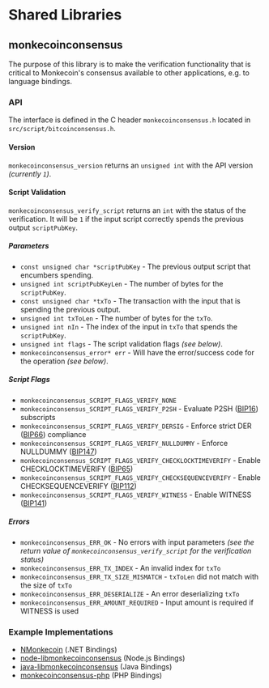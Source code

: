 Shared Libraries
================

## monkecoinconsensus

The purpose of this library is to make the verification functionality that is critical to Monkecoin's consensus available to other applications, e.g. to language bindings.

### API

The interface is defined in the C header `monkecoinconsensus.h` located in `src/script/bitcoinconsensus.h`.

#### Version

`monkecoinconsensus_version` returns an `unsigned int` with the API version *(currently `1`)*.

#### Script Validation

`monkecoinconsensus_verify_script` returns an `int` with the status of the verification. It will be `1` if the input script correctly spends the previous output `scriptPubKey`.

##### Parameters
- `const unsigned char *scriptPubKey` - The previous output script that encumbers spending.
- `unsigned int scriptPubKeyLen` - The number of bytes for the `scriptPubKey`.
- `const unsigned char *txTo` - The transaction with the input that is spending the previous output.
- `unsigned int txToLen` - The number of bytes for the `txTo`.
- `unsigned int nIn` - The index of the input in `txTo` that spends the `scriptPubKey`.
- `unsigned int flags` - The script validation flags *(see below)*.
- `monkecoinconsensus_error* err` - Will have the error/success code for the operation *(see below)*.

##### Script Flags
- `monkecoinconsensus_SCRIPT_FLAGS_VERIFY_NONE`
- `monkecoinconsensus_SCRIPT_FLAGS_VERIFY_P2SH` - Evaluate P2SH ([BIP16](https://github.com/monkecoin/bips/blob/master/bip-0016.mediawiki)) subscripts
- `monkecoinconsensus_SCRIPT_FLAGS_VERIFY_DERSIG` - Enforce strict DER ([BIP66](https://github.com/monkecoin/bips/blob/master/bip-0066.mediawiki)) compliance
- `monkecoinconsensus_SCRIPT_FLAGS_VERIFY_NULLDUMMY` - Enforce NULLDUMMY ([BIP147](https://github.com/monkecoin/bips/blob/master/bip-0147.mediawiki))
- `monkecoinconsensus_SCRIPT_FLAGS_VERIFY_CHECKLOCKTIMEVERIFY` - Enable CHECKLOCKTIMEVERIFY ([BIP65](https://github.com/monkecoin/bips/blob/master/bip-0065.mediawiki))
- `monkecoinconsensus_SCRIPT_FLAGS_VERIFY_CHECKSEQUENCEVERIFY` - Enable CHECKSEQUENCEVERIFY ([BIP112](https://github.com/monkecoin/bips/blob/master/bip-0112.mediawiki))
- `monkecoinconsensus_SCRIPT_FLAGS_VERIFY_WITNESS` - Enable WITNESS ([BIP141](https://github.com/monkecoin/bips/blob/master/bip-0141.mediawiki))

##### Errors
- `monkecoinconsensus_ERR_OK` - No errors with input parameters *(see the return value of `monkecoinconsensus_verify_script` for the verification status)*
- `monkecoinconsensus_ERR_TX_INDEX` - An invalid index for `txTo`
- `monkecoinconsensus_ERR_TX_SIZE_MISMATCH` - `txToLen` did not match with the size of `txTo`
- `monkecoinconsensus_ERR_DESERIALIZE` - An error deserializing `txTo`
- `monkecoinconsensus_ERR_AMOUNT_REQUIRED` - Input amount is required if WITNESS is used

### Example Implementations
- [NMonkecoin](https://github.com/NicolasDorier/NMonkecoin/blob/master/NMonkecoin/Script.cs#L814) (.NET Bindings)
- [node-libmonkecoinconsensus](https://github.com/bitpay/node-libmonkecoinconsensus) (Node.js Bindings)
- [java-libmonkecoinconsensus](https://github.com/dexX7/java-libmonkecoinconsensus) (Java Bindings)
- [monkecoinconsensus-php](https://github.com/Bit-Wasp/monkecoinconsensus-php) (PHP Bindings)

